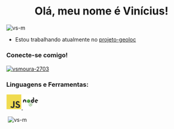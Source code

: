 <h1 align="center">Olá, meu nome é Vinícius!</h1>


<p align="left"> <img src="https://komarev.com/ghpvc/?username=vs-m&label=Profile%20views&color=0e75b6&style=flat" alt="vs-m" /> </p>

- Estou trabalhando atualmente no [projeto-geoloc](https://github.com/vs-m/projeto-geoloc.git)

<h3 align="left">Conecte-se comigo!</h3>
<p align="left">
<a href="https://linkedin.com/in/vsmoura-2703" target="blank"><img align="center" src="https://raw.githubusercontent.com/rahuldkjain/github-profile-readme-generator/master/src/images/icons/Social/linked-in-alt.svg" alt="vsmoura-2703" height="30" width="40" /></a>
</p>

<h3 align="left">Linguagens e Ferramentas: </h3>
<p align="left"> <a href="https://developer.mozilla.org/en-US/docs/Web/JavaScript" target="_blank" rel="noreferrer"> <img src="https://raw.githubusercontent.com/devicons/devicon/master/icons/javascript/javascript-original.svg" alt="javascript" width="40" height="40"/> </a> <a href="https://nodejs.org" target="_blank" rel="noreferrer"> <img src="https://raw.githubusercontent.com/devicons/devicon/master/icons/nodejs/nodejs-original-wordmark.svg" alt="nodejs" width="40" height="40"/> </a> </p>

<p>&nbsp;<img align="center" src="https://github-readme-stats.vercel.app/api?username=vs-m&show_icons=true&theme=synthwave&locale=en" alt="vs-m" /></p>

